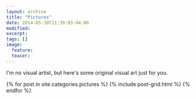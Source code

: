 ```yaml
---
layout: archive
title: "Pictures"
date: 2014-05-30T11:39:03-04:00
modified:
excerpt: 
tags: []
image:
  feature:
  teaser:
---
```


I'm no visual artist, but here's some original visual art just for you.

<div class="tiles">
{% for post in site.categories.pictures %}
  {% include post-grid.html %}
{% endfor %}
</div><!-- /.tiles -->
